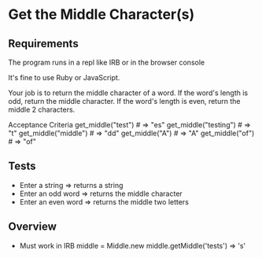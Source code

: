 # Get the Middle Character(s)

## Requirements
The program runs in a repl like IRB or in the browser console

It's fine to use Ruby or JavaScript.

Your job is to return the middle character of a word. If the word's length is odd, return the middle character. If the word's length is even, return the middle 2 characters.

Acceptance Criteria
get_middle("test") # => "es"
get_middle("testing") # => "t"
get_middle("middle") # => "dd"
get_middle("A") # => "A"
get_middle("of") # => "of"

## Tests

- Enter a string => returns a string
- Enter an odd word => returns the middle character
- Enter an even word => returns the middle two letters

## Overview

- Must work in IRB
middle = Middle.new
middle.getMiddle('tests') => 's'
